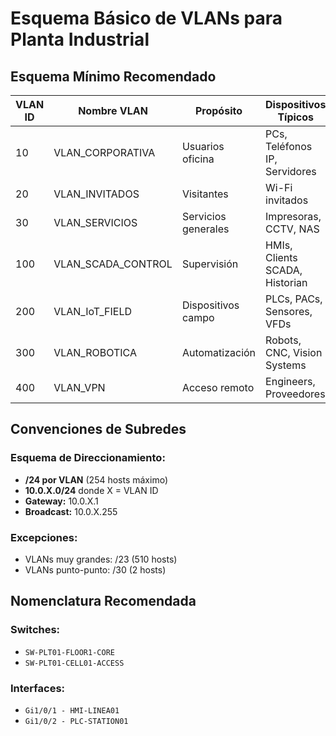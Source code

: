 # Esquema Básico de VLANs para Planta Industrial

## Esquema Mínimo Recomendado

| VLAN ID | Nombre VLAN | Propósito | Dispositivos Típicos | Subred Recomendada | Política de Acceso |
|---------|-------------|-----------|---------------------|-------------------|-------------------|
| 10 | VLAN_CORPORATIVA | Usuarios oficina | PCs, Teléfonos IP, Servidores | 10.0.10.0/24 | Acceso internet y corporativo |
| 20 | VLAN_INVITADOS | Visitantes | Wi-Fi invitados | 10.0.20.0/24 | Solo salida internet |
| 30 | VLAN_SERVICIOS | Servicios generales | Impresoras, CCTV, NAS | 10.0.30.0/24 | Acceso limitado desde otras VLANs |
| 100 | VLAN_SCADA_CONTROL | Supervisión | HMIs, Clients SCADA, Historian | 10.0.100.0/24 | Solo → VLAN_IoT_FIELD |
| 200 | VLAN_IoT_FIELD | Dispositivos campo | PLCs, PACs, Sensores, VFDs | 10.0.200.0/24 | Solo ← VLAN_SCADA_CONTROL |
| 300 | VLAN_ROBOTICA | Automatización | Robots, CNC, Vision Systems | 10.0.300.0/24 | Comunicación punto-punto |
| 400 | VLAN_VPN | Acceso remoto | Engineers, Proveedores | 10.0.400.0/24 | Limitado a VLAN_SCADA + FIELD |

## Convenciones de Subredes

### Esquema de Direccionamiento:
- **/24 por VLAN** (254 hosts máximo)
- **10.0.X.0/24** donde X = VLAN ID
- **Gateway:** 10.0.X.1
- **Broadcast:** 10.0.X.255

### Excepciones:
- VLANs muy grandes: /23 (510 hosts)
- VLANs punto-punto: /30 (2 hosts)

## Nomenclatura Recomendada

### Switches:
- `SW-PLT01-FLOOR1-CORE`
- `SW-PLT01-CELL01-ACCESS`

### Interfaces:
- `Gi1/0/1 - HMI-LINEA01`
- `Gi1/0/2 - PLC-STATION01`
